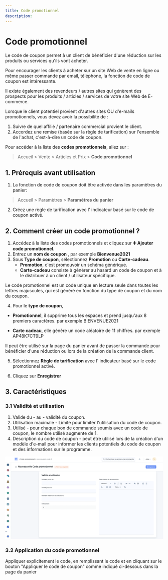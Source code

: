 ```yaml
---
title: Code promotionnel
description:
---
```


# Code promotionnel
Le code de coupon permet à un client de bénéficier d'une réduction sur les produits ou services qu'ils vont acheter.

Pour encourager les clients à acheter sur un site Web de vente en ligne ou même passer commande par email, téléphone, la fonction de code de coupon est intéressante.

Il existe également des revendeurs / autres sites qui génèrent des prospects pour les produits / articles / services de votre site Web de E-commerce.

Lorsque le client potentiel provient d'autres sites OU d'e-mails promotionnels, vous devez avoir la possibilité de :

1. Suivre de quel affilié / partenaire commercial provient le client.
2. Accordez une remise (basée sur la règle de tarification) sur l'ensemble de l'achat, c'est-à-dire un code de coupon.

Pour accéder à la liste des **codes promotionnels**, allez sur :

> Accueil > Vente > Articles et Prix > **Code promotionnel**


## 1. Prérequis avant utilisation

1. La fonction de code de coupon doit être activée dans les paramètres du panier:

> Accueil > Paramètres > **Paramètres du panier**

2. Créez une règle de tarification avec l' indicateur basé sur le code de coupon activé.

## 2. Comment créer un code promotionnel ?

1. Accédez à la liste des codes promotionnels et cliquez sur **:heavy_plus_sign: Ajouter code promotionnel**.
2. Entrez un **nom de coupon** , par exemple **Bienvenue2021**
3. Sous **Type de coupon**, sélectionnez **Promotion** ou **Carte-cadeau**.
	- **Promotion**, c'est promouvoir un schéma générique.
	- **Carte-cadeau** consiste à générer au hasard un code de coupon et à le distribuer à un client / utilisateur spécifique.

Le code promotionnel est un code unique en lecture seule dans toutes les lettres majuscules, qui est généré en fonction du type de coupon et du nom du coupon.

4. Pour le **type de coupon**,

- **Promotionnel**, il supprime tous les espaces et prend jusqu'aux 8 premiers caractères. par exemple BIENVENUE2021

- **Carte cadeau**, elle génère un code aléatoire de 11 chiffres. par exemple AP48K7CT9LP

Il peut être utilisé sur la page du panier avant de passer la commande pour bénéficier d'une réduction ou lors de la création de la commande client.

5. Sélectionnez **Règle de tarification** avec l' indicateur basé sur le code promotionnel activé.

6. Cliquez sur **Enregistrer**

## 3. Caractéristiques

### 3.1 Validité et utilisation

1. Valide du - au - validité du coupon.
2. Utilisation maximale - Limite pour limiter l'utilisation du code de coupon.
3. Utilisé - pour chaque bon de commande soumis avec un code de coupon, le nombre utilisé augmente de 1.
4. Description du code de coupon - peut être utilisé lors de la création d'un modèle d'e-mail pour informer les clients potentiels du code de coupon et des informations sur le programme.

![utilisation_code_promotionnel.png](/content/ventes/coupon-code/utilisation_code_promotionnel.png)

### 3.2 Application du code promotionnel

Appliquer explicitement le code, en remplissant le code et en cliquant sur le bouton "Appliquer le code de coupon" comme indiqué ci-dessous dans la page du panier






